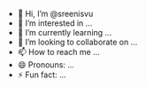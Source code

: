 - 👋 Hi, I’m @sreenisvu
- 👀 I’m interested in ...
- 🌱 I’m currently learning ...
- 💞️ I’m looking to collaborate on ...
- 📫 How to reach me ...
- 😄 Pronouns: ...
- ⚡ Fun fact: ...

<!---
sreenisvu/sreenisvu is a ✨ special ✨ repository because its `README.md` (this file) appears on your GitHub profile.
You can click the Preview link to take a look at your changes.
--->
